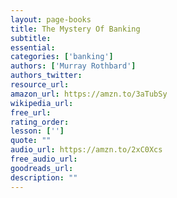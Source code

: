 ```yaml
---
layout: page-books
title: The Mystery Of Banking
subtitle: 
essential: 
categories: ['banking']
authors: ['Murray Rothbard']
authors_twitter: 
resource_url: 
amazon_url: https://amzn.to/3aTubSy
wikipedia_url: 
free_url: 
rating_order: 
lesson: ['']
quote: ""
audio_url: https://amzn.to/2xC0Xcs
free_audio_url: 
goodreads_url: 
description: ""
---
```

